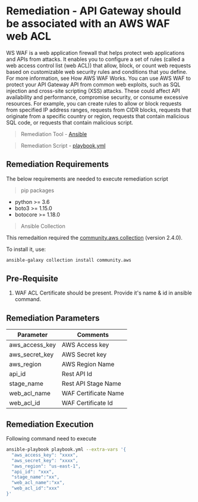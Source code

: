 # Remediation - API Gateway should be associated with an AWS WAF web ACL
WS WAF is a web application firewall that helps protect web applications and APIs from attacks. It enables you to configure a set of rules (called a web access control list (web ACL)) that allow, block, or count web requests based on customizable web security rules and conditions that you define. For more information, see How AWS WAF Works.
You can use AWS WAF to protect your API Gateway API from common web exploits, such as SQL injection and cross-site scripting (XSS) attacks. These could affect API availability and performance, compromise security, or consume excessive resources. For example, you can create rules to allow or block requests from specified IP address ranges, requests from CIDR blocks, requests that originate from a specific country or region, requests that contain malicious SQL code, or requests that contain malicious script.

> Remediation Tool   - [Ansible](https://www.ansible.com/)

> Remediation Script - [playbook.yml](playbook.yml)

## Remediation Requirements
The below requirements are needed to execute remediation script

> pip packages
- python >= 3.6
- boto3 >= 1.15.0
- botocore >= 1.18.0

> Ansible Collection

This remedaition required the [community.aws collection](https://galaxy.ansible.com/community/aws) (version 2.4.0).

To install it, use: 
```sh
ansible-galaxy collection install community.aws
```
## Pre-Requisite
1. WAF ACL Certificate should be present. Provide it's name & id in ansible command.


## Remediation Parameters

| Parameter      | Comments             |
|----------------|----------------------|
| aws_access_key | AWS Access key       |
| aws_secret_key | AWS Secret key       |
| aws_region         | AWS Region Name      |
| api_id         | Rest API Id          |
| stage_name     | Rest API Stage Name  |
| web_acl_name   | WAF Certificate Name |
| web_acl_id     | WAF Certificate Id   |


## Remediation Execution
Following command need to execute
```sh
ansible-playbook playbook.yml --extra-vars '{
  "aws_access_key": "xxxx",
  "aws_secret_key": "xxxx",
  "aws_region": "us-east-1",
  "api_id": "xxx",
  "stage_name":"xx",
  "web_acl_name":"xx",
  "web_acl_id":"xxx"
}'
```